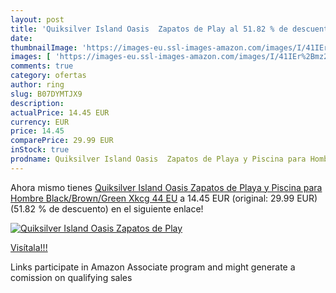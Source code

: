 ```yaml
---
layout: post
title: 'Quiksilver Island Oasis  Zapatos de Play al 51.82 % de descuento'
date: 
thumbnailImage: 'https://images-eu.ssl-images-amazon.com/images/I/41IEr%2Bmz2ML._SL200_.jpg'
images: [ 'https://images-eu.ssl-images-amazon.com/images/I/41IEr%2Bmz2ML._SL200_.jpg' ]
comments: true
category: ofertas
author: ring
slug: B07DYMTJX9
description:
actualPrice: 14.45 EUR
currency: EUR
price: 14.45
comparePrice: 29.99 EUR
inStock: true
prodname: Quiksilver Island Oasis  Zapatos de Playa y Piscina para Hombre   Black/Brown/Green Xkcg   44 EU
---
```


Ahora mismo tienes [Quiksilver Island Oasis  Zapatos de Playa y Piscina para Hombre   Black/Brown/Green Xkcg   44 EU](https://www.amazon.es/dp/B07DYMTJX9/?tag=tolees-21) a 14.45 EUR (original: 29.99 EUR) (51.82 %  de descuento) en el siguiente enlace!

[![Quiksilver Island Oasis  Zapatos de Play](https://images-eu.ssl-images-amazon.com/images/I/41IEr%2Bmz2ML._SL200_.jpg)](https://www.amazon.es/dp/B07DYMTJX9/?tag=tolees-21)

[Visítala!!!](https://www.amazon.es/dp/B07DYMTJX9/?tag=tolees-21)

Links participate in Amazon Associate program and might generate a comission on qualifying sales
